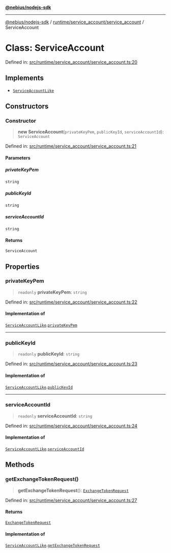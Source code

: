 [**@nebius/nodejs-sdk**](../../../../README.md)

---

[@nebius/nodejs-sdk](../../../../README.md) / [runtime/service_account/service_account](../README.md) / ServiceAccount

# Class: ServiceAccount

Defined in: [src/runtime/service_account/service_account.ts:20](https://github.com/nebius/nodejs-sdk/blob/2ec552fb564ad8fdbf78c4eb6e73ce9101501e8a/src/runtime/service_account/service_account.ts#L20)

## Implements

- [`ServiceAccountLike`](../interfaces/ServiceAccountLike.md)

## Constructors

### Constructor

> **new ServiceAccount**(`privateKeyPem`, `publicKeyId`, `serviceAccountId`): `ServiceAccount`

Defined in: [src/runtime/service_account/service_account.ts:21](https://github.com/nebius/nodejs-sdk/blob/2ec552fb564ad8fdbf78c4eb6e73ce9101501e8a/src/runtime/service_account/service_account.ts#L21)

#### Parameters

##### privateKeyPem

`string`

##### publicKeyId

`string`

##### serviceAccountId

`string`

#### Returns

`ServiceAccount`

## Properties

### privateKeyPem

> `readonly` **privateKeyPem**: `string`

Defined in: [src/runtime/service_account/service_account.ts:22](https://github.com/nebius/nodejs-sdk/blob/2ec552fb564ad8fdbf78c4eb6e73ce9101501e8a/src/runtime/service_account/service_account.ts#L22)

#### Implementation of

[`ServiceAccountLike`](../interfaces/ServiceAccountLike.md).[`privateKeyPem`](../interfaces/ServiceAccountLike.md#privatekeypem)

---

### publicKeyId

> `readonly` **publicKeyId**: `string`

Defined in: [src/runtime/service_account/service_account.ts:23](https://github.com/nebius/nodejs-sdk/blob/2ec552fb564ad8fdbf78c4eb6e73ce9101501e8a/src/runtime/service_account/service_account.ts#L23)

#### Implementation of

[`ServiceAccountLike`](../interfaces/ServiceAccountLike.md).[`publicKeyId`](../interfaces/ServiceAccountLike.md#publickeyid)

---

### serviceAccountId

> `readonly` **serviceAccountId**: `string`

Defined in: [src/runtime/service_account/service_account.ts:24](https://github.com/nebius/nodejs-sdk/blob/2ec552fb564ad8fdbf78c4eb6e73ce9101501e8a/src/runtime/service_account/service_account.ts#L24)

#### Implementation of

[`ServiceAccountLike`](../interfaces/ServiceAccountLike.md).[`serviceAccountId`](../interfaces/ServiceAccountLike.md#serviceaccountid)

## Methods

### getExchangeTokenRequest()

> **getExchangeTokenRequest**(): [`ExchangeTokenRequest`](../../../../generated/nebius/iam/v1/interfaces/ExchangeTokenRequest.md)

Defined in: [src/runtime/service_account/service_account.ts:27](https://github.com/nebius/nodejs-sdk/blob/2ec552fb564ad8fdbf78c4eb6e73ce9101501e8a/src/runtime/service_account/service_account.ts#L27)

#### Returns

[`ExchangeTokenRequest`](../../../../generated/nebius/iam/v1/interfaces/ExchangeTokenRequest.md)

#### Implementation of

[`ServiceAccountLike`](../interfaces/ServiceAccountLike.md).[`getExchangeTokenRequest`](../interfaces/ServiceAccountLike.md#getexchangetokenrequest)
